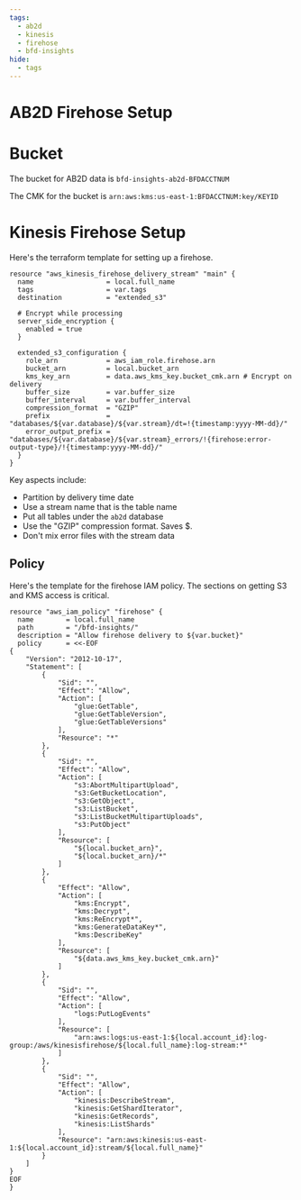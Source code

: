 ```yaml
---
tags:
  - ab2d
  - kinesis
  - firehose
  - bfd-insights
hide:
  - tags
---
```


# AB2D Firehose Setup

# Bucket

The bucket for AB2D data is `bfd-insights-ab2d-BFDACCTNUM`

The CMK for the bucket is `arn:aws:kms:us-east-1:BFDACCTNUM:key/KEYID`

# Kinesis Firehose Setup

Here's the terraform template for setting up a firehose.

```
resource "aws_kinesis_firehose_delivery_stream" "main" {
  name                  = local.full_name
  tags                  = var.tags
  destination           = "extended_s3"

  # Encrypt while processing
  server_side_encryption {
    enabled = true
  }

  extended_s3_configuration {
    role_arn            = aws_iam_role.firehose.arn
    bucket_arn          = local.bucket_arn
    kms_key_arn         = data.aws_kms_key.bucket_cmk.arn # Encrypt on delivery
    buffer_size         = var.buffer_size
    buffer_interval     = var.buffer_interval
    compression_format  = "GZIP"
    prefix              = "databases/${var.database}/${var.stream}/dt=!{timestamp:yyyy-MM-dd}/"
    error_output_prefix = "databases/${var.database}/${var.stream}_errors/!{firehose:error-output-type}/!{timestamp:yyyy-MM-dd}/"
  }
}
```

Key aspects include:
- Partition by delivery time date
- Use a stream name that is the table name
- Put all tables under the `ab2d` database
- Use the "GZIP" compression format. Saves $.
- Don't mix error files with the stream data

## Policy
Here's the template for the firehose IAM policy. The sections on getting S3 and KMS access is critical.

```
resource "aws_iam_policy" "firehose" {
  name        = local.full_name
  path        = "/bfd-insights/"
  description = "Allow firehose delivery to ${var.bucket}"
  policy      = <<-EOF
{
    "Version": "2012-10-17",
    "Statement": [
        {
            "Sid": "",
            "Effect": "Allow",
            "Action": [
                "glue:GetTable",
                "glue:GetTableVersion",
                "glue:GetTableVersions"
            ],
            "Resource": "*"
        },
        {
            "Sid": "",
            "Effect": "Allow",
            "Action": [
                "s3:AbortMultipartUpload",
                "s3:GetBucketLocation",
                "s3:GetObject",
                "s3:ListBucket",
                "s3:ListBucketMultipartUploads",
                "s3:PutObject"
            ],
            "Resource": [
                "${local.bucket_arn}",
                "${local.bucket_arn}/*"
            ]
        },
        {
            "Effect": "Allow",
            "Action": [
                "kms:Encrypt",
                "kms:Decrypt",
                "kms:ReEncrypt*",
                "kms:GenerateDataKey*",
                "kms:DescribeKey"
            ],
            "Resource": [
                "${data.aws_kms_key.bucket_cmk.arn}"
            ]
        },
        {
            "Sid": "",
            "Effect": "Allow",
            "Action": [
                "logs:PutLogEvents"
            ],
            "Resource": [
                "arn:aws:logs:us-east-1:${local.account_id}:log-group:/aws/kinesisfirehose/${local.full_name}:log-stream:*"
            ]
        },
        {
            "Sid": "",
            "Effect": "Allow",
            "Action": [
                "kinesis:DescribeStream",
                "kinesis:GetShardIterator",
                "kinesis:GetRecords",
                "kinesis:ListShards"
            ],
            "Resource": "arn:aws:kinesis:us-east-1:${local.account_id}:stream/${local.full_name}"
        }
    ]
}
EOF
}
```

